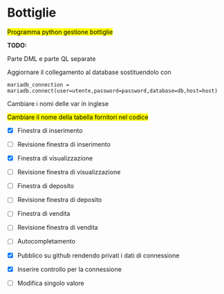 # Bottiglie

<mark>Programma python gestione bottiglie</mark>

**TODO:**

Parte DML e parte QL separate

Aggiornare il collegamento al database sostituendolo con

```
mariadb_connection = mariadb.connect(user=utente,password=password,database=db,host=host)
```

Cambiare i nomi delle var in inglese

<mark>Cambiare il nome della tabella fornitori nel codice</mark>

- [x] Finestra di inserimento

- [ ] Revisione finestra di inserimento

- [x] Finestra di visualizzazione

- [ ] Revisione finestra di visualizzazione

- [ ] Finestra di deposito

- [ ] Revisione finestra di deposito

- [ ] Finestra di vendita

- [ ] Revisione finestra di vendita

- [ ] Autocompletamento

- [x] Pubblico su github rendendo privati i dati di connessione

- [x] Inserire controllo per la connessione

- [ ] Modifica singolo valore

